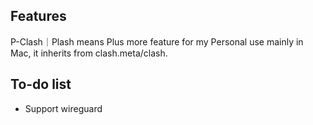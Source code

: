 

## Features

P-Clash｜Plash means Plus more feature for my Personal use mainly in Mac, it inherits from clash.meta/clash.

## To-do list
- Support wireguard


